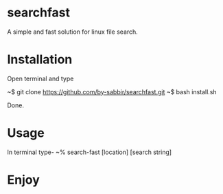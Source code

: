 # searchfast
A simple and fast solution for linux file search.
# Installation
Open terminal and type

~$ git clone https://github.com/by-sabbir/searchfast.git
~$ bash install.sh

Done. 

# Usage
In terminal type- 
~% search-fast [location] [search string]

# Enjoy
